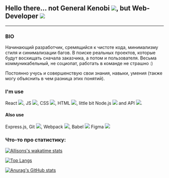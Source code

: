 ## Hello there... not General Kenobi <img src="https://img.icons8.com/windows/32/ffffff/jedi.png"/>, but Web-Developer <img src="https://img.icons8.com/external-kiranshastry-gradient-kiranshastry/32/000000/external-web-online-learning-kiranshastry-gradient-kiranshastry.png"/>
-----------------------------------------------------------------------------------------------------------------------------------------------------------------------------------

### BIO

Начинающий разработчик, сремящийся к чистоте кода, минимализму стиля и синимализации багов. В поиске реальных проектов, которые будут восхищать сначала заказчика, а потом и пользователя. Весьма коммуникабельный, не социопат, работать в команде не страшно :)

Постоянно учусь и совершенствую свои знания, навыки, умения (также могу объяснить в чем разница этих понятий). 


### I'm use
React <img src="https://img.icons8.com/ultraviolet/32/000000/react--v2.png"/>, JS <img src="https://img.icons8.com/color/32/000000/javascript--v2.png"/>, CSS <img src="https://img.icons8.com/color/32/000000/css3.png"/>, HTML <img src="https://img.icons8.com/color/32/000000/html-5--v1.png"/>, little bit  Node.js <img src="https://img.icons8.com/fluency/32/000000/node-js.png"/> and API <img src="https://img.icons8.com/external-ddara-fill-ddara/32/ffffff/external-api-fintech-ddara-fill-ddara.png"/>.

#### Also use
Express.js, Git <img src="https://img.icons8.com/color/32/000000/git.png"/>, Webpack <img src="https://img.icons8.com/color/32/000000/webpack.png"/>, Babel <img src="https://img.icons8.com/dusk/32/000000/babel.png"/> Figma <img src="https://img.icons8.com/color/32/000000/figma--v1.png"/>

<!--
**all1son4/all1son4** is a ✨ _special_ ✨ repository because its `README.md` (this file) appears on your GitHub profile.

Here are some ideas to get you started:

- 🔭 I’m currently working on ...
- 🌱 I’m currently learning ...
- 👯 I’m looking to collaborate on ...
- 🤔 I’m looking for help with ...
- 💬 Ask me about ...
- 📫 How to reach me: ...
- 😄 Pronouns: ...
- ⚡ Fun fact: ...
-->

### Что-то про статистику:

[![Allisons's wakatime stats](https://github-readme-stats.vercel.app/api/wakatime?username=all1son4)](https://github.com/anuraghazra/github-readme-stats)  

[![Top Langs](https://github-readme-stats.vercel.app/api/top-langs/?username=all1son4&layout=compact)](https://github.com/anuraghazra/github-readme-stats)  

[![Anurag's GitHub stats](https://github-readme-stats.vercel.app/api?username=all1son4)](https://github.com/anuraghazra/github-readme-stats)
